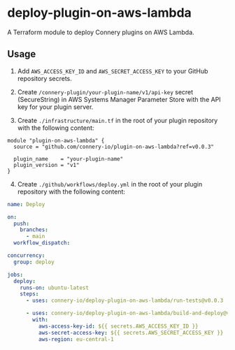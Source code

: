 # deploy-plugin-on-aws-lambda

A Terraform module to deploy Connery plugins on AWS Lambda.

## Usage

1. Add `AWS_ACCESS_KEY_ID` and `AWS_SECRET_ACCESS_KEY` to your GitHub repository secrets.

2. Create `/connery-plugin/your-plugin-name/v1/api-key` secret (SecureString) in AWS Systems Manager Parameter Store with the API key for your plugin server.

3. Create `./infrastructure/main.tf` in the root of your plugin repository with the following content:

```hcl
module "plugin-on-aws-lambda" {
  source = "github.com/connery-io/plugin-on-aws-lambda?ref=v0.0.3"

  plugin_name    = "your-plugin-name"
  plugin_version = "v1"
}
```

4. Create `./github/workflows/deploy.yml` in the root of your plugin repository with the following content:

```yaml
name: Deploy

on:
  push:
    branches:
      - main
  workflow_dispatch:

concurrency:
  group: deploy

jobs:
  deploy:
    runs-on: ubuntu-latest
    steps:
      - uses: connery-io/deploy-plugin-on-aws-lambda/run-tests@v0.0.3

      - uses: connery-io/deploy-plugin-on-aws-lambda/build-and-deploy@v0.0.3
        with:
          aws-access-key-id: ${{ secrets.AWS_ACCESS_KEY_ID }}
          aws-secret-access-key: ${{ secrets.AWS_SECRET_ACCESS_KEY }}
          aws-region: eu-central-1
```
